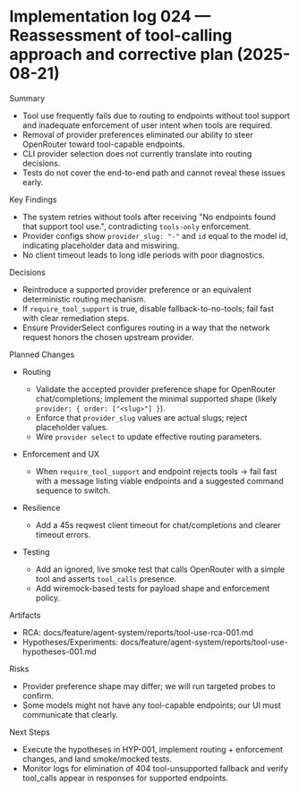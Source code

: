 # Implementation log 024 — Reassessment of tool-calling approach and corrective plan (2025-08-21)

Summary
- Tool use frequently fails due to routing to endpoints without tool support and inadequate enforcement of user intent when tools are required.
- Removal of provider preferences eliminated our ability to steer OpenRouter toward tool-capable endpoints.
- CLI provider selection does not currently translate into routing decisions.
- Tests do not cover the end-to-end path and cannot reveal these issues early.

Key Findings
- The system retries without tools after receiving "No endpoints found that support tool use.", contradicting `tools-only` enforcement.
- Provider configs show `provider_slug: "-"` and `id` equal to the model id, indicating placeholder data and miswiring.
- No client timeout leads to long idle periods with poor diagnostics.

Decisions
- Reintroduce a supported provider preference or an equivalent deterministic routing mechanism.
- If `require_tool_support` is true, disable fallback-to-no-tools; fail fast with clear remediation steps.
- Ensure ProviderSelect configures routing in a way that the network request honors the chosen upstream provider.

Planned Changes
- Routing
  - Validate the accepted provider preference shape for OpenRouter chat/completions; implement the minimal supported shape (likely `provider: { order: ["<slug>"] }`).
  - Enforce that `provider_slug` values are actual slugs; reject placeholder values.
  - Wire `provider select` to update effective routing parameters.

- Enforcement and UX
  - When `require_tool_support` and endpoint rejects tools → fail fast with a message listing viable endpoints and a suggested command sequence to switch.

- Resilience
  - Add a 45s reqwest client timeout for chat/completions and clearer timeout errors.

- Testing
  - Add an ignored, live smoke test that calls OpenRouter with a simple tool and asserts `tool_calls` presence.
  - Add wiremock-based tests for payload shape and enforcement policy.

Artifacts
- RCA: docs/feature/agent-system/reports/tool-use-rca-001.md
- Hypotheses/Experiments: docs/feature/agent-system/reports/tool-use-hypotheses-001.md

Risks
- Provider preference shape may differ; we will run targeted probes to confirm.
- Some models might not have any tool-capable endpoints; our UI must communicate that clearly.

Next Steps
- Execute the hypotheses in HYP-001, implement routing + enforcement changes, and land smoke/mocked tests.
- Monitor logs for elimination of 404 tool-unsupported fallback and verify tool_calls appear in responses for supported endpoints.
